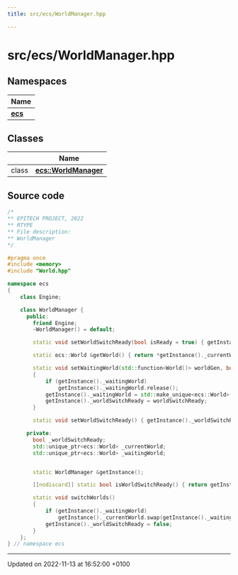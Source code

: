 ```yaml
---
title: src/ecs/WorldManager.hpp

---
```


# src/ecs/WorldManager.hpp



## Namespaces

| Name           |
| -------------- |
| **[ecs](Namespaces/namespaceecs.md)**  |

## Classes

|                | Name           |
| -------------- | -------------- |
| class | **[ecs::WorldManager](Classes/classecs_1_1_world_manager.md)**  |




## Source code

```cpp
/*
** EPITECH PROJECT, 2022
** RTYPE
** File description:
** WorldManager
*/

#pragma once
#include <memory>
#include "World.hpp"

namespace ecs
{
    class Engine;

    class WorldManager {
      public:
        friend Engine;
        ~WorldManager() = default;

        static void setWorldSwitchReady(bool isReady = true) { getInstance()._worldSwitchReady = isReady; }

        static ecs::World &getWorld() { return *getInstance()._currentWorld; }

        static void setWaitingWorld(std::function<World()> worldGen, bool worldSwitchReady = true)
        {
            if (getInstance()._waitingWorld)
                getInstance()._waitingWorld.release();
            getInstance()._waitingWorld = std::make_unique<ecs::World>(worldGen());
            getInstance()._worldSwitchReady = worldSwitchReady;
        }

        static void setWorldSwitchReady() { getInstance()._worldSwitchReady = true; }

      private:
        bool _worldSwitchReady;
        std::unique_ptr<ecs::World> _currentWorld;
        std::unique_ptr<ecs::World> _waitingWorld;


        static WorldManager &getInstance();

        [[nodiscard]] static bool isWorldSwitchReady() { return getInstance()._worldSwitchReady; }

        static void switchWorlds()
        {
            if (getInstance()._waitingWorld)
                getInstance()._currentWorld.swap(getInstance()._waitingWorld);
            getInstance()._worldSwitchReady = false;
        }
    };
} // namespace ecs
```


-------------------------------

Updated on 2022-11-13 at 16:52:00 +0100
